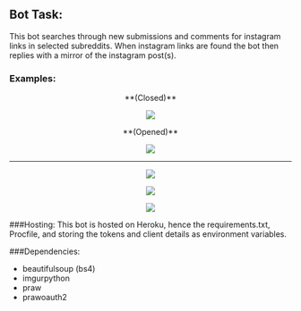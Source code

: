 ## Bot Task:
This bot searches through new submissions and comments for instagram links in selected subreddits. When instagram links are found the bot then replies with a mirror of the instagram post(s).

### Examples:
<p align="center">**(Closed)**</p>

<p align="center">
  <img src="http://i.imgur.com/MAjsI1P.png"/>
</p>

<p align="center">**(Opened)**</p>

<p align="center">
  <img src="http://i.imgur.com/UXojmXq.png"/>
</p>

***

<p align="center">
  <img src="http://i.imgur.com/wiOnWeV.png"/>
</p>

<p align="center">
  <img src="http://iconizer.net/files/IconSweets/orig/arrow_down.png"/>
</p>

<p align="center">
  <img src="http://i.imgur.com/mNiwXJ7.png"/>
</p>


###Hosting:
This bot is hosted on Heroku, hence the requirements.txt, Procfile, and storing the tokens and client details as environment variables.

	
###Dependencies:
* beautifulsoup (bs4)
* imgurpython
* praw
* prawoauth2

